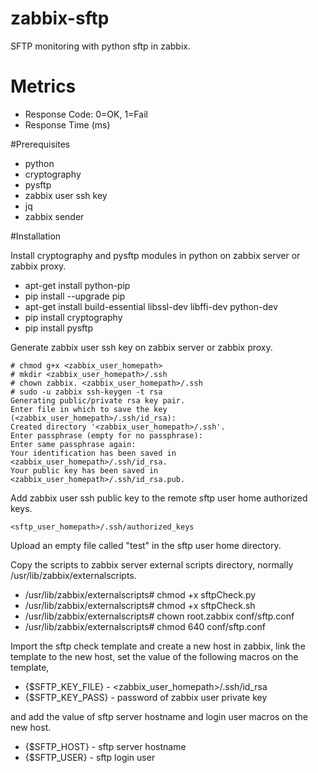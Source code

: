# zabbix-sftp

SFTP monitoring with python sftp in zabbix.

# Metrics

* Response Code: 0=OK, 1=Fail
* Response Time (ms)

#Prerequisites

  * python
  * cryptography
  * pysftp
  * zabbix user ssh key
  * jq
  * zabbix sender

#Installation

Install cryptography and pysftp modules in python on zabbix server or zabbix proxy.

  * apt-get install python-pip
  * pip install --upgrade pip
  * apt-get install build-essential libssl-dev libffi-dev python-dev
  * pip install cryptography
  * pip install pysftp

Generate zabbix user ssh key on zabbix server or zabbix proxy.

    # chmod g+x <zabbix_user_homepath>
    # mkdir <zabbix_user_homepath>/.ssh
    # chown zabbix. <zabbix_user_homepath>/.ssh
    # sudo -u zabbix ssh-keygen -t rsa
    Generating public/private rsa key pair.
    Enter file in which to save the key (<zabbix_user_homepath>/.ssh/id_rsa): 
    Created directory '<zabbix_user_homepath>/.ssh'.
    Enter passphrase (empty for no passphrase): 
    Enter same passphrase again: 
    Your identification has been saved in <zabbix_user_homepath>/.ssh/id_rsa.
    Your public key has been saved in <zabbix_user_homepath>/.ssh/id_rsa.pub.

Add zabbix user ssh public key to the remote sftp user home authorized keys.

    <sftp_user_homepath>/.ssh/authorized_keys

Upload an empty file called "test" in the sftp user home directory.

Copy the scripts to zabbix server external scripts directory, normally /usr/lib/zabbix/externalscripts.

  * /usr/lib/zabbix/externalscripts# chmod +x sftpCheck.py
  * /usr/lib/zabbix/externalscripts# chmod +x sftpCheck.sh
  * /usr/lib/zabbix/externalscripts# chown root.zabbix conf/sftp.conf
  * /usr/lib/zabbix/externalscripts# chmod 640 conf/sftp.conf

Import the sftp check template and create a new host in zabbix, link the template to the new host, set the value of the following macros on the template,
 
  * {$SFTP_KEY_FILE} - <zabbix_user_homepath>/.ssh/id_rsa
  * {$SFTP_KEY_PASS} - password of zabbix user private key

and add the value of sftp server hostname and login user macros on the new host.

  * {$SFTP_HOST} - sftp server hostname
  * {$SFTP_USER} - sftp login user
